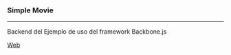 <h3>Simple Movie</h3>
<hr/>

Backend del Ejemplo de uso del framework Backbone.js
	
[Web](https://salvacam.github.io/simpleMovie/)